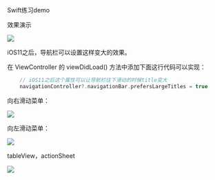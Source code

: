 Swift练习demo


效果演示

![](http://wx3.sinaimg.cn/large/a9c4d5f6gy1fxy7cy46o8g20gw0u0b2k.gif)

iOS11之后，导航栏可以设置这样变大的效果。

在 ViewController 的 viewDidLoad() 方法中添加下面这行代码可以实现：

```swift
	// iOS11之后这个属性可以让导航栏往下滑动的时候title变大
    navigationController?.navigationBar.prefersLargeTitles = true
```

向右滑动菜单：

![](http://wx2.sinaimg.cn/large/a9c4d5f6gy1fxy7k04rq5g20gw0u07wr.gif)

向左滑动菜单：

![](http://wx3.sinaimg.cn/large/a9c4d5f6gy1fxy7naz4dkg20gw0u0x6w.gif)

tableView，actionSheet

![](http://wx3.sinaimg.cn/large/a9c4d5f6gy1fxy7os4lafg20gw0u07wq.gif)
